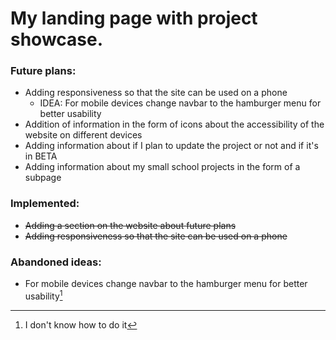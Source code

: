 # My landing page with project showcase.
### Future plans:
- Adding responsiveness so that the site can be used on a phone
    - IDEA: For mobile devices change navbar to the hamburger menu for better usability
- Addition of information in the form of icons about the accessibility of the website on different devices
- Adding information about if I plan to update the project or not and if it's in BETA
- Adding information about my small school projects in the form of a subpage
### Implemented:
- ~~Adding a section on the website about future plans~~
- ~~Adding responsiveness so that the site can be used on a phone~~
    
### Abandoned ideas: 
- For mobile devices change navbar to the hamburger menu for better usability[^1]
[^1]: I don't know how to do it
